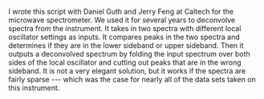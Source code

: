 I wrote this script with Daniel Guth and Jerry Feng at Caltech for the microwave spectrometer. We used it for several years to deconvolve spectra from the instrument. It takes in two spectra with different local oscillator settings as inputs. It compares peaks in the two spectra and determines if they are in the lower sideband or upper sideband. Then it outputs a deconvolved spectrum by folding the input spectrum over both sides of the local oscillator and cutting out peaks that are in the wrong sideband. It is not a very elegant solution, but it works if the spectra are fairly sparse --- which was the case for nearly all of the data sets taken on this instrument. 
